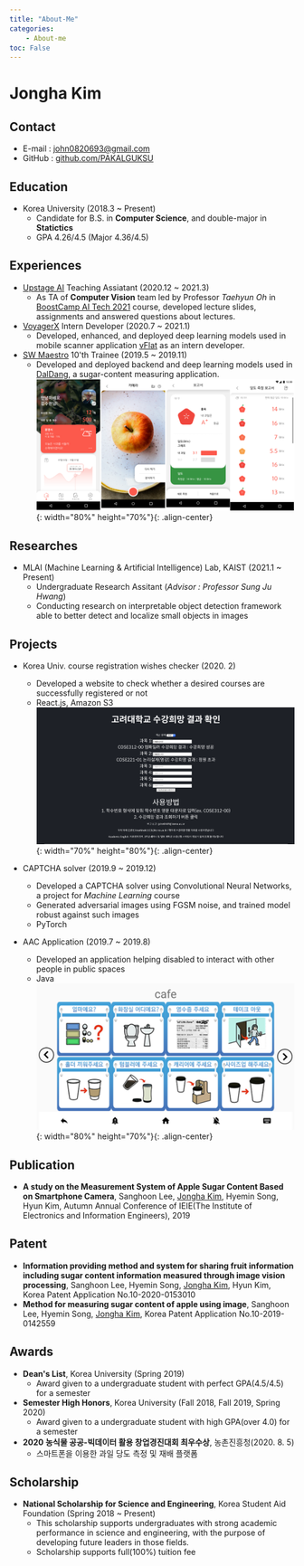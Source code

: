 ```yaml
---
title: "About-Me"
categories:
    - About-me
toc: False
---
```

# Jongha Kim

## Contact
- E-mail : john0820693@gmail.com
- GitHub : [github.com/PAKALGUKSU](https://github.com/PAKALGUKSU)

## Education
- Korea University (2018.3 ~ Present)
  - Candidate for B.S. in **Computer Science**, and double-major in **Statictics**
  - GPA 4.26/4.5 (Major 4.36/4.5)

## Experiences
- [Upstage AI](https://www.upstage.ai/ko/) Teaching Assiatant (2020.12 ~ 2021.3)
    - As TA of **Computer Vision** team led by Professor *Taehyun Oh* in [BoostCamp AI Tech 2021](https://boostcamp.connect.or.kr/) course, developed lecture slides, assignments and answered questions about lectures.
- [VoyagerX](https://www.voyagerx.com) Intern Developer (2020.7 ~ 2021.1)
    - Developed, enhanced, and deployed deep learning models used in mobile scanner application [vFlat](https://play.google.com/store/apps/details?id=com.voyagerx.scanner&hl=ko) as an intern developer.
- [SW Maestro](http://swmaestro.org/user/main.do) 10'th Trainee (2019.5 ~ 2019.11)
    - Developed and deployed backend and deep learning models used in [DalDang](https://blog.naver.com/sw_maestro/221633577633), a sugar-content measuring application.
    ![Application Screenshot(Partial)](/images/about_me/daldang-app-screen.png){: width="80%" height="70%"}{: .align-center}

## Researches
- MLAI (Machine Learning & Artificial Intelligence) Lab, KAIST (2021.1 ~ Present)
    - Undergraduate Research Assitant (*Advisor : Professor Sung Ju Hwang*)
    - Conducting research on interpretable object detection framework able to better detect and localize small objects in images

## Projects
- Korea Univ. course registration wishes checker (2020. 2)
  - Developed a website to check whether a desired courses are successfully registered or not
  - React.js, Amazon S3
![Website Screenshot](/images/about_me/kuniv-wish-web-capture.png){: width="70%" height="80%"}{: .align-center}

- CAPTCHA solver (2019.9 ~ 2019.12)
  - Developed a CAPTCHA solver using Convolutional Neural Networks, a project for *Machine Learning* course
  - Generated adversarial images using FGSM noise, and trained model robust against such images
  - PyTorch

- AAC Application (2019.7 ~ 2019.8)
  - Developed an application helping disabled to interact with other people in public spaces
  - Java
![Application Screenshot(Partial)](/images/about_me/aac-app-screen.png){: width="80%" height="70%"}{: .align-center}


## Publication
- **A study on the Measurement System of Apple Sugar Content Based on Smartphone Camera**, Sanghoon Lee, <u>Jongha Kim</u>, Hyemin Song, Hyun Kim, Autumn Annual Conference of IEIE(The Institute of Electronics and Information Engineers), 2019

## Patent
- **Information providing method and system for sharing fruit information including sugar content information measured through image vision processing**, Sanghoon Lee, Hyemin Song, <u>Jongha Kim</u>, Hyun Kim, Korea Patent Application No.10-2020-0153010
- **Method for measuring sugar content of apple using image**,  Sanghoon Lee, Hyemin Song, <u>Jongha Kim</u>, Korea Patent Application No.10-2019-0142559

## Awards
- **Dean's List**, Korea University (Spring 2019)
  - Award given to a undergraduate student with perfect GPA(4.5/4.5) for a semester
- **Semester High Honors**, Korea University (Fall 2018, Fall 2019, Spring 2020)
  - Award given to a undergraduate student with high GPA(over 4.0) for a semester
- **2020 농식물 공공-빅데이터 활용 창업경진대회 최우수상**, 농촌진흥청(2020. 8. 5)
  - 스마트폰을 이용한 과일 당도 측정 및 재배 플랫폼

## Scholarship
- **National Scholarship for Science and Engineering**, Korea Student Aid Foundation (Spring 2018 ~ Present)
  - This scholarship supports undergraduates with strong academic performance in science and engineering, with the purpose of developing future leaders in those fields.
  - Scholarship supports full(100%) tuition fee